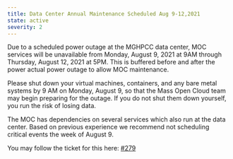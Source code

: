 ```yaml
---
title: Data Center Annual Maintenance Scheduled Aug 9-12,2021
state: active
severity: 2
---
```

Due to a scheduled power outage at the MGHPCC data center, MOC services will be unavailable from Monday, August 9, 2021 at 9AM through Thursday, August 12, 2021 at 5PM.  This is buffered before and after the power actual power outage to allow MOC maintenance. 

Please shut down your virtual machines, containers, and any bare metal systems by 9 AM on Monday, August 9, so that the Mass Open Cloud team may begin preparing for the outage. If you do not shut them down yourself, you run the risk of losing data.

The MOC has dependencies on several services which also run at the data center.  Based on previous experience we recommend not scheduling critical events the week of August 9.

You may follow the ticket for this here: [#279](https://github.com/CCI-MOC/ops-issues/issues/279)
